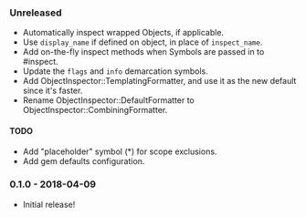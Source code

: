 ### Unreleased

* Automatically inspect wrapped Objects, if applicable.
* Use `display_name` if defined on object, in place of `inspect_name`.
* Add on-the-fly inspect methods when Symbols are passed in to #inspect.
* Update the `flags` and `info` demarcation symbols.
* Add ObjectInspector::TemplatingFormatter, and use it as the new default since it's faster.
* Rename ObjectInspector::DefaultFormatter to ObjectInspector::CombiningFormatter.

#### TODO
* Add "placeholder" symbol (*) for scope exclusions.
* Add gem defaults configuration.


### 0.1.0 - 2018-04-09

* Initial release!
